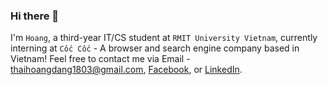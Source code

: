 ### Hi there 👋

I'm `Hoang`, a third-year IT/CS student at `RMIT University Vietnam`, currently interning at `Cốc Cốc` - A browser and search engine company based in Vietnam! Feel free to contact me via Email - thaihoangdang1803@gmail.com, [Facebook](https://www.facebook.com/thaihoang.dang.33/), or [LinkedIn](https://www.linkedin.com/in/thai-hoang-dang/).

<!--
**ThaiHoangDang/thaihoangdang** is a ✨ _special_ ✨ repository because its `README.md` (this file) appears on your GitHub profile.

Here are some ideas to get you started:

- 🔭 I’m currently working on ...
- 🌱 I’m currently learning ...
- 👯 I’m looking to collaborate on ...
- 🤔 I’m looking for help with ...
- 💬 Ask me about ...
- 📫 How to reach me: ...
- 😄 Pronouns: ...
- ⚡ Fun fact: ...
-->
